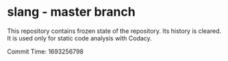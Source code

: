# slang - master branch

This repository contains frozen state of the repository.
Its history is cleared. It is used only for static code
analysis with Codacy.

Commit Time: 1693256798